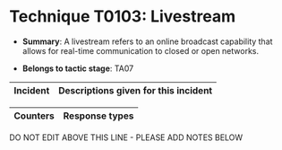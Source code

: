 # Technique T0103: Livestream

* **Summary**: A livestream refers to an online broadcast capability that allows for real-time communication to closed or open networks.

* **Belongs to tactic stage**: TA07


| Incident | Descriptions given for this incident |
| -------- | -------------------- |



| Counters | Response types |
| -------- | -------------- |


DO NOT EDIT ABOVE THIS LINE - PLEASE ADD NOTES BELOW